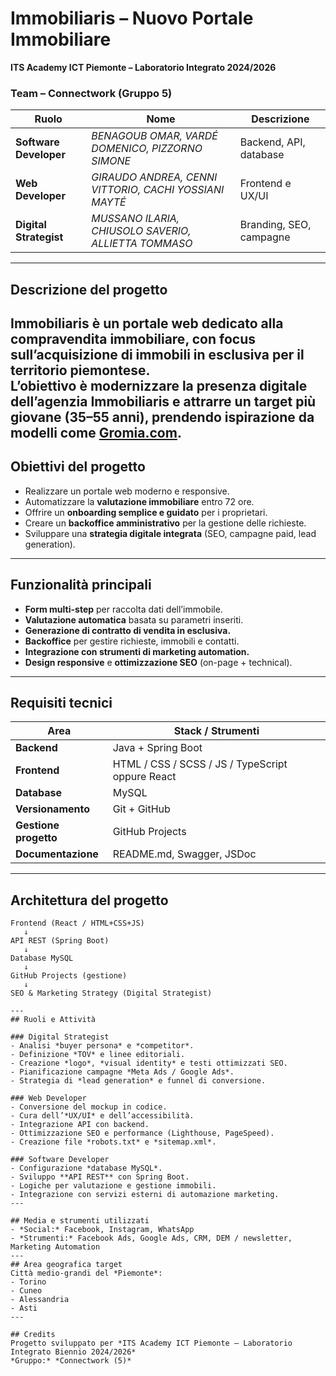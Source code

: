 # Immobiliaris – Nuovo Portale Immobiliare  
**ITS Academy ICT Piemonte – Laboratorio Integrato 2024/2026**

### Team – Connectwork (Gruppo 5)
| Ruolo | Nome | Descrizione |
|--------|------|--------------|
| **Software Developer** | *BENAGOUB OMAR, VARDÉ DOMENICO, PIZZORNO SIMONE* | Backend, API, database |
| **Web Developer** | *GIRAUDO ANDREA, CENNI VITTORIO, CACHI YOSSIANI MAYTÉ* | Frontend e UX/UI |
| **Digital Strategist** | *MUSSANO ILARIA, CHIUSOLO SAVERIO, ALLIETTA TOMMASO* | Branding, SEO, campagne |
---
## Descrizione del progetto
**Immobiliaris** è un portale web dedicato alla **compravendita immobiliare**, con focus sull’acquisizione di immobili in esclusiva per il territorio piemontese.  
L’obiettivo è **modernizzare la presenza digitale** dell’agenzia Immobiliaris e attrarre un target più giovane (35–55 anni), prendendo ispirazione da modelli come [Gromia.com](https://www.gromia.com).
---
## Obiettivi del progetto
- Realizzare un portale web moderno e responsive.  
- Automatizzare la **valutazione immobiliare** entro 72 ore.  
- Offrire un **onboarding semplice e guidato** per i proprietari.  
- Creare un **backoffice amministrativo** per la gestione delle richieste.  
- Sviluppare una **strategia digitale integrata** (SEO, campagne paid, lead generation).  
---
## Funzionalità principali
- **Form multi-step** per raccolta dati dell’immobile.  
- **Valutazione automatica** basata su parametri inseriti.  
- **Generazione di contratto di vendita in esclusiva.**  
- **Backoffice** per gestire richieste, immobili e contatti.  
- **Integrazione con strumenti di marketing automation.**  
- **Design responsive** e **ottimizzazione SEO** (on-page + technical).  
---

## Requisiti tecnici
| Area | Stack / Strumenti |
|------|-------------------|
| **Backend** | Java + Spring Boot |
| **Frontend** | HTML / CSS / SCSS / JS / TypeScript oppure React |
| **Database** | MySQL |
| **Versionamento** | Git + GitHub |
| **Gestione progetto** | GitHub Projects |
| **Documentazione** | README.md, Swagger, JSDoc |

---
## Architettura del progetto
```
Frontend (React / HTML+CSS+JS)
   ↓
API REST (Spring Boot)
   ↓
Database MySQL
   ↓
GitHub Projects (gestione)
   ↓
SEO & Marketing Strategy (Digital Strategist)

---
## Ruoli e Attività

### Digital Strategist
- Analisi *buyer persona* e *competitor*.  
- Definizione *TOV* e linee editoriali.  
- Creazione *logo*, *visual identity* e testi ottimizzati SEO.  
- Pianificazione campagne *Meta Ads / Google Ads*.  
- Strategia di *lead generation* e funnel di conversione.

### Web Developer
- Conversione del mockup in codice.  
- Cura dell’*UX/UI* e dell’accessibilità.  
- Integrazione API con backend.  
- Ottimizzazione SEO e performance (Lighthouse, PageSpeed).  
- Creazione file *robots.txt* e *sitemap.xml*.

### Software Developer
- Configurazione *database MySQL*.  
- Sviluppo **API REST** con Spring Boot.  
- Logiche per valutazione e gestione immobili.  
- Integrazione con servizi esterni di automazione marketing.
---

## Media e strumenti utilizzati
- *Social:* Facebook, Instagram, WhatsApp
- *Strumenti:* Facebook Ads, Google Ads, CRM, DEM / newsletter, Marketing Automation  
---
## Area geografica target
Città medio-grandi del *Piemonte*:
- Torino  
- Cuneo  
- Alessandria  
- Asti  
---

## Credits
Progetto sviluppato per *ITS Academy ICT Piemonte – Laboratorio Integrato Biennio 2024/2026*  
*Gruppo:* *Connectwork (5)*  

